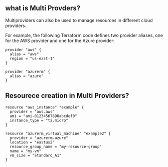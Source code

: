 what is Multi Provders?  
------------------
Multiproviders can also be used to manage resources in different cloud providers.   

For example, the following Terraform code defines two provider aliases, one for the AWS provider and one for the Azure provider:  

```
provider "aws" {
  alias = "aws"
  region = "us-east-1"
}

provider "azurerm" {
  alias = "azure"
}
```
Resourece creation in Multi Providers?  
-----------------------
```
resource "aws_instance" "example" {
  provider = "aws.aws"
  ami = "ami-01234567890abcdef0"
  instance_type = "t2.micro"
}

resource "azurerm_virtual_machine" "example2" {
  provider = "azurerm.azure"
  location = "eastus2"
  resource_group_name = "my-resource-group"
  name = "my-vm"
  vm_size = "Standard_A1"
}
```
